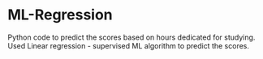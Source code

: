 # ML-Regression
Python code to predict the scores based on hours dedicated for studying.
Used Linear regression - supervised ML algorithm to predict the scores.
